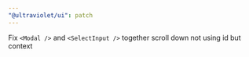 ```yaml
---
"@ultraviolet/ui": patch
---
```


Fix `<Modal />` and `<SelectInput />` together scroll down not using id but context
